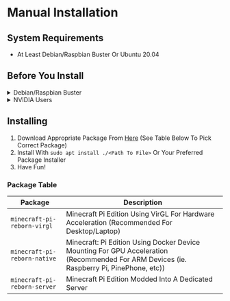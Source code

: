 # Manual Installation

## System Requirements
- At Least Debian/Raspbian Buster Or Ubuntu 20.04

## Before You Install

<details>
<summary>Debian/Raspbian Buster</summary>

### ``libseccomp2``
``minecraft-pi-reborn`` requires a newer version of the package ``libseccomp2`` to be installed when using Debian/Raspbian Buster.

```sh
# Install Backports Key
sudo apt-key adv --keyserver hkp://keyserver.ubuntu.com:80 --recv-keys 04EE7237B7D453EC
sudo apt-key adv --keyserver hkp://keyserver.ubuntu.com:80 --recv-keys 648ACFD622F3D138
# Install Backports Repository
echo 'deb http://deb.debian.org/debian buster-backports main' | sudo tee -a /etc/apt/sources.list
# Update APT Index
sudo apt update
# Install Updated libseccomp2
sudo apt install -t buster-backports libseccomp2
```

### Official Docker Package
``minecraft-pi-reborn`` requires the official Docker package when running Debian/Raspbian Buster instead of the Debian package (``docker.io``).

```sh
# Remove Debian Docker Package
sudo apt-get remove -y docker.io
# Install Official Docker Package
curl -fsSL https://get.docker.com -o get-docker.sh
sudo sh get-docker.sh
```

### Existing Installation
If you have un-modded ``minecraft-pi`` installed, you must remove it and transfer your existing worlds to ``minecraft-pi-reborn``'s folder.

```sh
# Transfer Worlds
mv ~/.minecraft ~/.minecraft-pi
# Remove Vanilla Minecraft Pi
sudo apt-get remove -y minecraft-pi
```

</details>

<details>
<summary>NVIDIA Users</summary>

The proprietary NVIDIA drivers are not supported, use either the open-source ``noveau`` drivers or use a different GPU (ie. Intel Integrated GPU).

</details>

## Installing
1. Download Appropriate Package From [Here](https://jenkins.thebrokenrail.com/job/minecraft-pi-reborn/job/master/lastSuccessfulBuild/artifact/out/deb/) (See Table Below To Pick Correct Package)
2. Install With ``sudo apt install ./<Path To File>`` Or Your Preferred Package Installer
3. Have Fun!

### Package Table
| Package | Description |
| --- | --- |
| ``minecraft-pi-reborn-virgl`` | Minecraft Pi Edition Using VirGL For Hardware Acceleration (Recommended For Desktop/Laptop) |
| ``minecraft-pi-reborn-native`` | Minecraft: Pi Edition Using Docker Device Mounting For GPU Acceleration (Recommended For ARM Devices (ie. Raspberry Pi, PinePhone, etc)) |
| ``minecraft-pi-reborn-server`` | Minecraft Pi Edition Modded Into A Dedicated Server |